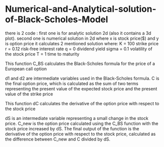 # Numerical-and-Analytical-solution-of-Black-Scholes-Model
there is 2 code :
  first one is for analytic solution 2d (also it contains a 3d plot).
  second one is numerical solution in 2d
where x is stock price($) and y is option price
it calculates 2 mentioned solution where:
  K = 100 strike price
  r = 0.12 risk-free interest rate
  q = 0 dividend yield
  sigma = 0.1 volatility of the stock price
  T = 1 time to maturity
  
  This function C_BS calculates the Black-Scholes formula for the price of a European call option
  
  d1 and d2 are intermediate variables used in the Black-Scholes formula. C is the final option price, which is calculated as the sum of two terms representing the present value of the expected stock price and the present value of the strike price
  
  This function dC calculates the derivative of the option price with respect to the stock price
  
  dS is an intermediate variable representing a small change in the stock price. C_new is the option price calculated using the C_BS function with the stock price increased by dS. The final output of the function is the derivative of the option price with respect to the stock price, calculated as the difference between C_new and C divided by dS.
  
  
